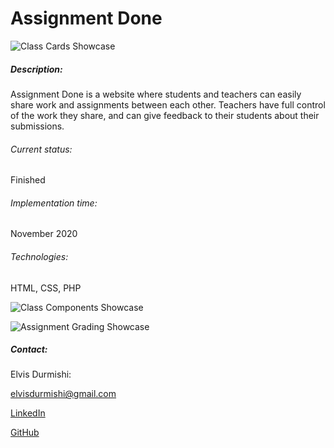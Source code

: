 # Assignment Done

![Class Cards Showcase](https://github.com/elvisdurmishi/assignment-done/blob/main/images/AssignmentDone#1.png?raw=true)

##### Description:

Assignment Done is a website where students and teachers can easily share work and assignments between each other. Teachers have full control of the work they share, and can give feedback to their students about their submissions.

###### Current status:

Finished

###### Implementation time:

November 2020

###### Technologies:

HTML, CSS, PHP

![Class Components Showcase](https://github.com/elvisdurmishi/assignment-done/blob/main/images/AssignmentDone#2.png?raw=true)

![Assignment Grading Showcase](https://github.com/elvisdurmishi/assignment-done/blob/main/images/AssignmentDone#3.png?raw=true)

##### Contact:

Elvis Durmishi:

[elvisdurmishi@gmail.com](mailto:elvisdurmishi@gmail.com)

[LinkedIn](https://www.linkedin.com/in/elvis-durmishi-0846241b3/)

[GitHub](https://github.com/elvisdurmishi)
